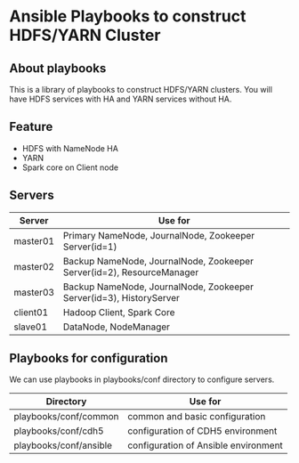 # Ansible Playbooks to construct HDFS/YARN Cluster

## About playbooks

This is a library of playbooks to construct HDFS/YARN clusters.
You will have HDFS services with HA and YARN services without HA.

## Feature

* HDFS with NameNode HA
* YARN
* Spark core on Client node

## Servers

Server | Use for
--- | ---
master01 | Primary NameNode, JournalNode, Zookeeper Server(id=1)
master02 | Backup NameNode, JournalNode, Zookeeper Server(id=2), ResourceManager
master03 | Backup NameNode, JournalNode, Zookeeper Server(id=3), HistoryServer
client01 | Hadoop Client, Spark Core
slave01 | DataNode, NodeManager

## Playbooks for configuration

We can use playbooks in playbooks/conf directory to configure servers.

Directory | Use for
--- | ---
playbooks/conf/common | common and basic configuration
playbooks/conf/cdh5 | configuration of CDH5 environment
playbooks/conf/ansible | configuration of Ansible environment
